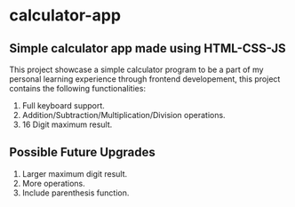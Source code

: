 # calculator-app

## Simple calculator app made using HTML-CSS-JS

This project showcase a simple calculator program to be a part of my personal learning experience through frontend developement, this project contains the following functionalities:

1. Full keyboard support.
2. Addition/Subtraction/Multiplication/Division operations.
3. 16 Digit maximum result.

## Possible Future Upgrades

1. Larger maximum digit result.
2. More operations.
3. Include parenthesis function.

